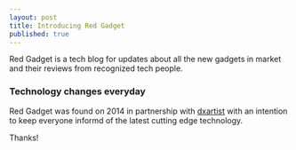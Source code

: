 ```yaml
---
layout: post
title: Introducing Red Gadget
published: true
---
```


Red Gadget is a tech blog for updates about all the new gadgets in market and their reviews from recognized tech people.

### Technology changes everyday

Red Gadget was found on 2014 in partnership with [dxartist](http://www.dxartist.com) with an intention to keep everyone informd of the latest cutting edge technology. 



Thanks!
